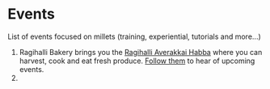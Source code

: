 # Events

List of events focused on millets (training, experiential, tutorials and more...)

1. Ragihalli Bakery brings you the [Ragihalli Averakkai Habba](https://www.facebook.com/photo/?fbid=10221628663415788\&set=a.10203953958239205) where you can harvest, cook and eat fresh produce. [Follow them](https://www.facebook.com/Vasudhabakery) to hear of upcoming events.
2.
